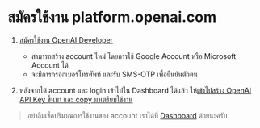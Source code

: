 
# สมัครใช้งาน platform.openai.com

1. [สมัครใช้งาน OpenAI Developer](https://platform.openai.com/signup)
   - สามารถสร้าง account ใหม่ โดยการใช้ Google Account หรือ Microsoft Account ได้ 
   - จะมีการกรอกเบอร์โทรศัพท์ และรับ SMS-OTP เพื่อยืนยันตัวตน

2. หลังจากได้ account และ login เข้าไปใน Dashboard ได้แล้ว ให้[เข้าไปสร้าง OpenAI API Key ขึ้นมา และ copy มาเตรียมใช้งาน](https://platform.openai.com/account/api-keys) 

> อย่าลืมเช็คปริมาณการใช้งานของ account เราได้ที่ [Dashboard](https://platform.openai.com/account/usage) ด้วยนะครับ